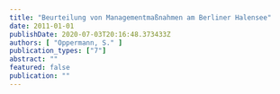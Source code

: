 ```yaml
---
title: "Beurteilung von Managementmaßnahmen am Berliner Halensee"
date: 2011-01-01
publishDate: 2020-07-03T20:16:48.373433Z
authors: [ "Oppermann, S." ]
publication_types: ["7"]
abstract: ""
featured: false
publication: ""
---
```


